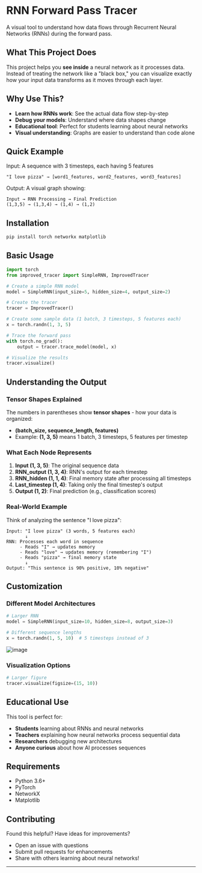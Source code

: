 # RNN Forward Pass Tracer

A visual tool to understand how data flows through Recurrent Neural Networks (RNNs) during the forward pass.

## What This Project Does

This project helps you **see inside** a neural network as it processes data. Instead of treating the network like a "black box," you can visualize exactly how your input data transforms as it moves through each layer.

## Why Use This?

- **Learn how RNNs work**: See the actual data flow step-by-step
- **Debug your models**: Understand where data shapes change
- **Educational tool**: Perfect for students learning about neural networks
- **Visual understanding**: Graphs are easier to understand than code alone

## Quick Example

Input: A sequence with 3 timesteps, each having 5 features
```
"I love pizza" → [word1_features, word2_features, word3_features]
```

Output: A visual graph showing:
```
Input → RNN Processing → Final Prediction
(1,3,5) → (1,3,4) → (1,4) → (1,2)
```

## Installation

```bash
pip install torch networkx matplotlib
```

## Basic Usage

```python
import torch
from improved_tracer import SimpleRNN, ImprovedTracer

# Create a simple RNN model
model = SimpleRNN(input_size=5, hidden_size=4, output_size=2)

# Create the tracer
tracer = ImprovedTracer()

# Create some sample data (1 batch, 3 timesteps, 5 features each)
x = torch.randn(1, 3, 5)

# Trace the forward pass
with torch.no_grad():
    output = tracer.trace_model(model, x)

# Visualize the results
tracer.visualize()
```

## Understanding the Output

### Tensor Shapes Explained

The numbers in parentheses show **tensor shapes** - how your data is organized:

- **(batch_size, sequence_length, features)**
- Example: **(1, 3, 5)** means 1 batch, 3 timesteps, 5 features per timestep

### What Each Node Represents

1. **Input (1, 3, 5)**: The original sequence data
2. **RNN_output (1, 3, 4)**: RNN's output for each timestep
3. **RNN_hidden (1, 1, 4)**: Final memory state after processing all timesteps
4. **Last_timestep (1, 4)**: Taking only the final timestep's output
5. **Output (1, 2)**: Final prediction (e.g., classification scores)

### Real-World Example

Think of analyzing the sentence "I love pizza":

```
Input: "I love pizza" (3 words, 5 features each)
       ↓
RNN: Processes each word in sequence
     - Reads "I" → updates memory
     - Reads "love" → updates memory (remembering "I")  
     - Reads "pizza" → final memory state
       ↓
Output: "This sentence is 90% positive, 10% negative"
```

## Customization

### Different Model Architectures

```python
# Larger RNN
model = SimpleRNN(input_size=10, hidden_size=8, output_size=3)

# Different sequence lengths
x = torch.randn(1, 5, 10)  # 5 timesteps instead of 3
```
![image](https://github.com/user-attachments/assets/2f8bdfc6-a6ea-4e55-a4d7-e4f69380202d)

### Visualization Options

```python
# Larger figure
tracer.visualize(figsize=(15, 10))
```

## Educational Use

This tool is perfect for:
- **Students** learning about RNNs and neural networks
- **Teachers** explaining how neural networks process sequential data
- **Researchers** debugging new architectures
- **Anyone curious** about how AI processes sequences

## Requirements

- Python 3.6+
- PyTorch
- NetworkX  
- Matplotlib

## Contributing

Found this helpful? Have ideas for improvements? 
- Open an issue with questions
- Submit pull requests for enhancements
- Share with others learning about neural networks!

---
